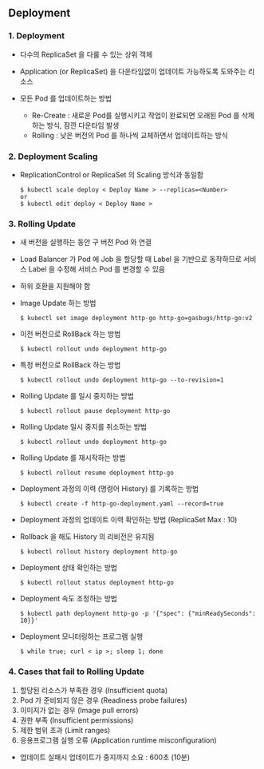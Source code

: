 ## Deployment 

### 1. Deployment
* 다수의 ReplicaSet 을 다룰 수 있는 상위 객체 
* Application (or ReplicaSet) 을 다운타임없이 업데이트 가능하도록 도와주는 리소스
* 모든 Pod 를 업데이트하는 방법

    * Re-Create : 새로운 Pod를 실행시키고 작업이 완료되면 오래된 Pod 를 삭제하는 방식, 잠깐 다운타임 발생
    * Rolling : 낮은 버전의 Pod 를 하나씩 교체하면서 업데이트하는 방식

### 2. Deployment Scaling
* ReplicationControl or ReplicaSet 의 Scaling 방식과 동일함 
    ```
    $ kubectl scale deploy < Deploy Name > --replicas=<Number>
    or
    $ kubectl edit deploy < Deploy Name >
    ```

### 3. Rolling Update
* 새 버전을 실행하는 동안 구 버전 Pod 와 연결
* Load Balancer 가 Pod 에 Job 을 할당할 때 Label 을 기반으로 동작하므로 서비스 Label 을 수정해 서비스 Pod 를 변경할 수 있음
* 하위 호환을 지원해야 함    

* Image Update 하는 방법
    ```
    $ kubectl set image deployment http-go http-go=gasbugs/http-go:v2
    ```
* 이전 버전으로 RollBack 하는 방법
    ```
    $ kubectl rollout undo deployment http-go
    ```
* 특정 버전으로 RollBack 하는 방법
    ```
    $ kubectl rollout undo deployment http-go --to-revision=1
    ```
* Rolling Update 를 일시 중지하는 방법
    ```
    $ kubectl rollout pause deployment http-go
    ```
* Rolling Update 일시 중지를 취소하는 방법
    ```
    $ kubectl rollout undo deployment http-go
    ```
* Rolling Update 를 재시작하는 방법
    ```
    $ kubectl rollout resume deployment http-go
    ```
* Deployment 과정의 이력 (명령어 History) 를 기록하는 방법
    ```
    $ kubectl create -f http-go-deployment.yaml --record=true
    ```
* Deployment 과정의 업데이트 이력 확인하는 방법 (ReplicaSet Max : 10)
* Rollback 을 해도 History 의 리비전은 유지됨
    ```
    $ kubectl rollout history deployment http-go
    ```
* Deployment 상태 확인하는 방법
    ```
    $ kubectl rollout status deployment http-go
    ```
* Deployment 속도 조정하는 방법
    ```
    $ kubectl path deployment http-go -p '{"spec": {"minReadySeconds": 10}}'
    ```
* Deployment 모니터링하는 프로그램 실행
    ```
    $ while true; curl < ip >; sleep 1; done
    ```

### 4. Cases that fail to Rolling Update
1) 할당된 리소스가 부족한 경우 (Insufficient quota)
2) Pod 가 준비되지 않은 경우 (Readiness probe failures)
3) 이미지가 없는 경우 (Image pull errors)
4) 권한 부족 (Insufficient permissions)
5) 제한 범위 초과 (Limit ranges)
6) 응용프로그램 실행 오류 (Application runtime misconfiguration)

* 업데이트 실패시 업데이트가 중지까지 소요 : 600초 (10분)